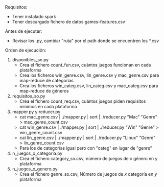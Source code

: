 
Requisitos:
  - Tener instalado spark 
  - Tener descargado fichero de datos games-features.csv
  
Antes de ejecutar:
  - Revisar los .py, cambiar "ruta" por el path donde se encuentren los *.csv
  
Orden de ejecución:
  1) disponibles_so.py
      - Crea el fichero count_fun.csv, cuántos juegos funcionan en cada plataforma
      - Crea los ficheros win_genre.csv, lin_genre.csv y mac_genre.csv para map-reduce de categorías
      - Crea los ficheros win_categ.csv, lin_categ.csv y mac_categ.csv para map-reduce de géneros
  2) requisitos_so.py
      - Crea el fichero count_req.csv, cuántos juegos piden requisitos mínimos en cada plataforma
  3) mapper.py y reducer.py
      - cat mac_genre.csv | ./mapper.py | sort | ./reducer.py "Mac" "Genre" > mac_genre_count.csv
      - cat win_genre.csv | ./mapper.py | sort | ./reducer.py "Win" "Genre" > win_genre_count.csv
      - cat lin_genre.csv | ./mapper.py | sort | ./reducer.py "Linux" "Genre" > lin_genre_count.csv
      - Para los de categorías igual pero con "categ" en lugar de "genre"
  4) n_juegos_x_categoria.py
      - Crea el fichero category_so.csv, número de juegos de *x* género en y plataforma
  5) n_juegos_x_genero.py
      - Crea el fichero genre_so.csv, Número de juegos de *x* categoría en *y* plataforma
